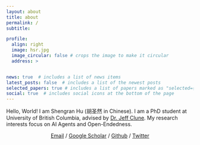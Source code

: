 ```yaml
---
layout: about
title: about
permalink: /
subtitle:

profile:
  align: right
  image: hsr.jpg
  image_circular: false # crops the image to make it circular
  address: >


news: true  # includes a list of news items
latest_posts: false  # includes a list of the newest posts
selected_papers: true # includes a list of papers marked as "selected={true}"
social: true  # includes social icons at the bottom of the page
---
```


Hello, World! I am Shengran Hu (胡圣然 in Chinese). I am a PhD student at University of British Columbia, advised by <a href="http://jeffclune.com/">Dr. Jeff Clune</a>. My research interests focus on AI Agents and Open-Endedness.

<p style="text-align:center">
                <a href="mailto:hu.shengran@outlook.com">Email</a> / 
                <a href="https://scholar.google.com/citations?user=xt4UjA4AAAAJ">Google Scholar</a> / 
                <a href="https://github.com/ShengranHu">Github</a> /
                <a href="https://twitter.com/shengranhu">Twitter</a>
              </p>
